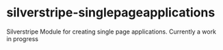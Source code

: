 silverstripe-singlepageapplications
===================================

Silverstripe Module for creating single page applications. Currently a work in progress
